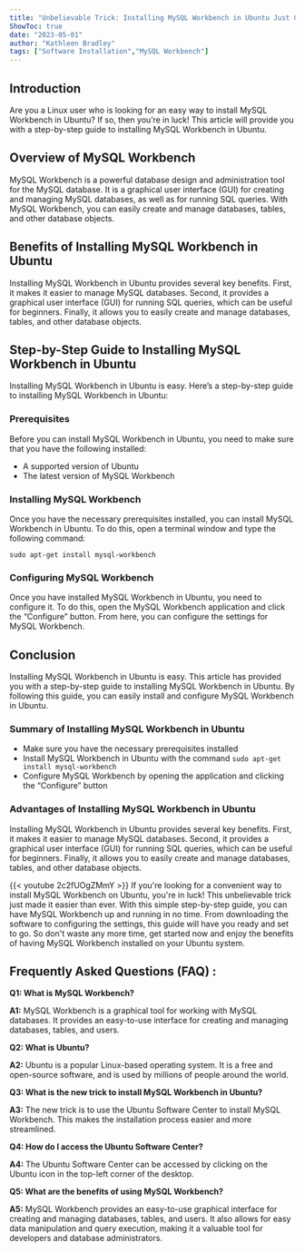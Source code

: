 ```yaml
---
title: "Unbelievable Trick: Installing MySQL Workbench in Ubuntu Just Got Easier!"
ShowToc: true 
date: "2023-05-01"
author: "Kathleen Bradley" 
tags: ["Software Installation","MySQL Workbench"]
---
```

## Introduction

Are you a Linux user who is looking for an easy way to install MySQL Workbench in Ubuntu? If so, then you’re in luck! This article will provide you with a step-by-step guide to installing MySQL Workbench in Ubuntu.

## Overview of MySQL Workbench

MySQL Workbench is a powerful database design and administration tool for the MySQL database. It is a graphical user interface (GUI) for creating and managing MySQL databases, as well as for running SQL queries. With MySQL Workbench, you can easily create and manage databases, tables, and other database objects.

## Benefits of Installing MySQL Workbench in Ubuntu

Installing MySQL Workbench in Ubuntu provides several key benefits. First, it makes it easier to manage MySQL databases. Second, it provides a graphical user interface (GUI) for running SQL queries, which can be useful for beginners. Finally, it allows you to easily create and manage databases, tables, and other database objects.

## Step-by-Step Guide to Installing MySQL Workbench in Ubuntu

Installing MySQL Workbench in Ubuntu is easy. Here’s a step-by-step guide to installing MySQL Workbench in Ubuntu:

### Prerequisites

Before you can install MySQL Workbench in Ubuntu, you need to make sure that you have the following installed:

- A supported version of Ubuntu
- The latest version of MySQL Workbench

### Installing MySQL Workbench

Once you have the necessary prerequisites installed, you can install MySQL Workbench in Ubuntu. To do this, open a terminal window and type the following command:

```
sudo apt-get install mysql-workbench
```

### Configuring MySQL Workbench

Once you have installed MySQL Workbench in Ubuntu, you need to configure it. To do this, open the MySQL Workbench application and click the “Configure” button. From here, you can configure the settings for MySQL Workbench.

## Conclusion

Installing MySQL Workbench in Ubuntu is easy. This article has provided you with a step-by-step guide to installing MySQL Workbench in Ubuntu. By following this guide, you can easily install and configure MySQL Workbench in Ubuntu.

### Summary of Installing MySQL Workbench in Ubuntu

- Make sure you have the necessary prerequisites installed
- Install MySQL Workbench in Ubuntu with the command `sudo apt-get install mysql-workbench`
- Configure MySQL Workbench by opening the application and clicking the “Configure” button

### Advantages of Installing MySQL Workbench in Ubuntu

Installing MySQL Workbench in Ubuntu provides several key benefits. First, it makes it easier to manage MySQL databases. Second, it provides a graphical user interface (GUI) for running SQL queries, which can be useful for beginners. Finally, it allows you to easily create and manage databases, tables, and other database objects.

{{< youtube 2c2fUOgZMmY >}} 
If you're looking for a convenient way to install MySQL Workbench on Ubuntu, you're in luck! This unbelievable trick just made it easier than ever. With this simple step-by-step guide, you can have MySQL Workbench up and running in no time. From downloading the software to configuring the settings, this guide will have you ready and set to go. So don't waste any more time, get started now and enjoy the benefits of having MySQL Workbench installed on your Ubuntu system.

## Frequently Asked Questions (FAQ) :
**Q1: What is MySQL Workbench?**

**A1:** MySQL Workbench is a graphical tool for working with MySQL databases. It provides an easy-to-use interface for creating and managing databases, tables, and users.

**Q2: What is Ubuntu?**

**A2:** Ubuntu is a popular Linux-based operating system. It is a free and open-source software, and is used by millions of people around the world.

**Q3: What is the new trick to install MySQL Workbench in Ubuntu?**

**A3:** The new trick is to use the Ubuntu Software Center to install MySQL Workbench. This makes the installation process easier and more streamlined.

**Q4: How do I access the Ubuntu Software Center?**

**A4:** The Ubuntu Software Center can be accessed by clicking on the Ubuntu icon in the top-left corner of the desktop.

**Q5: What are the benefits of using MySQL Workbench?**

**A5:** MySQL Workbench provides an easy-to-use graphical interface for creating and managing databases, tables, and users. It also allows for easy data manipulation and query execution, making it a valuable tool for developers and database administrators.





